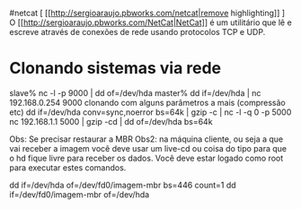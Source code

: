 #<span class="searchhilitepage">netcat</span> [ [[http://sergioaraujo.pbworks.com/netcat|remove highlighting]] ]
O <span class="searchhilitepage">[[http://sergioaraujo.pbworks.com/NetCat|NetCat]]</span> é um utilitário que lê e escreve através de conexões de rede usando protocolos TCP e UDP.


# Clonando sistemas via rede

slave% nc -l -p 9000 | dd of=/dev/hda
master% dd if=/dev/hda | nc 192.168.0.254 9000
clonando com alguns parâmetros a mais (compressão etc)
dd if=/dev/hda conv=sync,noerror bs=64k | gzip -c | nc -l -q 0 -p 5000
nc 192.168.1.1 5000 | gzip -cd | dd of=/dev/hda bs=64k




Obs: Se precisar restaurar a MBR
Obs2: na máquina cliente, ou seja a que vai receber a imagem você deve usar um live-cd ou coisa do tipo para que o hd fique livre para receber os dados. Você deve estar logado como root para executar estes comandos.

dd if=/dev/hda of=/dev/fd0/imagem-mbr bs=446 count=1
dd if=/dev/fd0/imagem-mbr of=/dev/hda